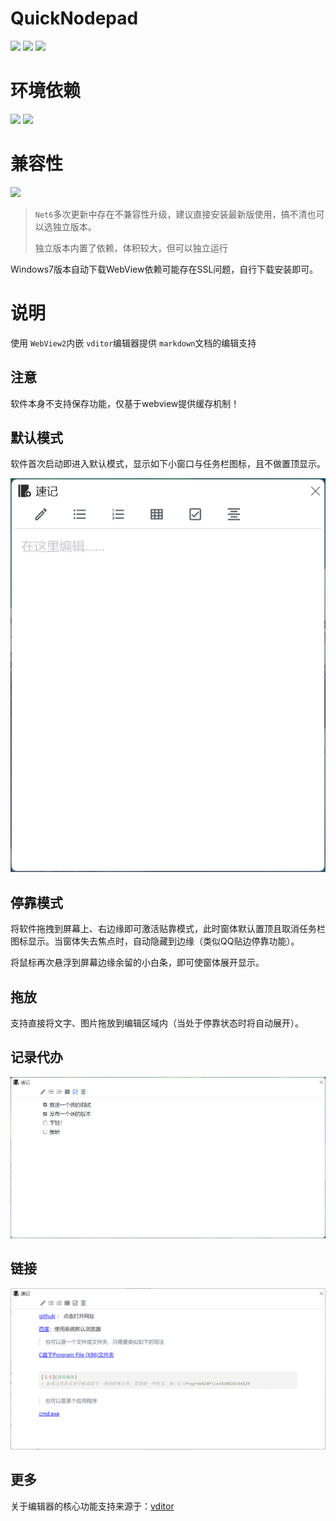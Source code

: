 ﻿# QuickNodepad

![](https://img.shields.io/badge/language-WPF-red.svg)
![](https://img.shields.io/badge/license-MIT-green.svg)
![](https://img.shields.io/badge/version-V1.0.0.0.pre3-blue.svg)

# 环境依赖

![](https://img.shields.io/badge/DoNet-6.X-pink.svg)
![](https://img.shields.io/badge/WebView2-pink.svg)

# 兼容性

![](https://img.shields.io/badge/win-10/11-blue.svg)

> `Net6`多次更新中存在不兼容性升级，建议直接安装最新版使用，搞不清也可以选独立版本。
>
> 独立版本内置了依赖，体积较大，但可以独立运行

Windows7版本自动下载WebView依赖可能存在SSL问题，自行下载安装即可。


# 说明

使用 `WebView2`内嵌 `vditor`编辑器提供 `markdown`文档的编辑支持

## 注意

软件本身不支持保存功能，仅基于webview提供缓存机制！

## 默认模式

软件首次启动即进入默认模式，显示如下小窗口与任务栏图标，且不做置顶显示。

![1670415003011.png](.github/release_node/images/01.png)

## 停靠模式

将软件拖拽到屏幕上、右边缘即可激活贴靠模式，此时窗体默认置顶且取消任务栏图标显示。当窗体失去焦点时，自动隐藏到边缘（类似QQ贴边停靠功能）。

将鼠标再次悬浮到屏幕边缘余留的小白条，即可使窗体展开显示。

## 拖放

支持直接将文字、图片拖放到编辑区域内（当处于停靠状态时将自动展开）。

## 记录代办

![1670415003011.png](.github/release_node/images/02.png)

## 链接

![1670415003011.png](.github/release_node/images/03.png)

## 更多

关于编辑器的核心功能支持来源于：[vditor](https://github.com/Vanessa219/vditor)